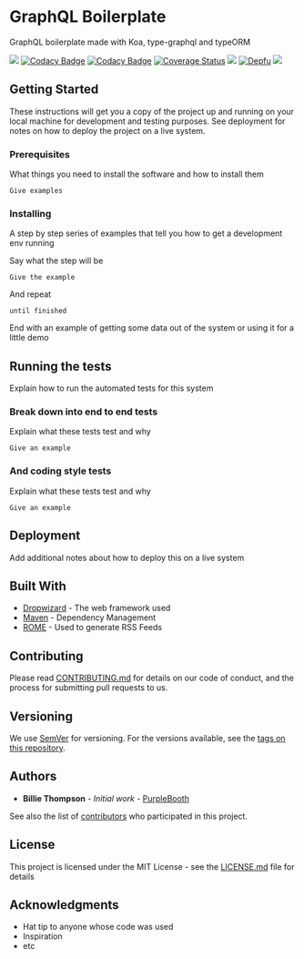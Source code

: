 # GraphQL Boilerplate

GraphQL boilerplate made with Koa, type-graphql and typeORM

[![](https://github.com/GrayStrider/graphql-boilerplate-playground/workflows/CI/badge.svg)](https://github.com/GrayStrider/graphql-boilerplate-playground/actions)
[![Codacy Badge](https://api.codacy.com/project/badge/Grade/fc7fb77fef084039b4ed77c0c40c6792)](https://www.codacy.com/manual/GrayStrider/graphql-boilerplate?utm_source=github.com&amp;utm_medium=referral&amp;utm_content=GrayStrider/graphql-boilerplate&amp;utm_campaign=Badge_Grade)
[![Codacy Badge](https://api.codacy.com/project/badge/Coverage/fc7fb77fef084039b4ed77c0c40c6792)](https://www.codacy.com/manual/GrayStrider/graphql-boilerplate?utm_source=github.com&utm_medium=referral&utm_content=GrayStrider/graphql-boilerplate&utm_campaign=Badge_Coverage)
[![Coverage Status](https://coveralls.io/repos/github/GrayStrider/graphql-boilerplate-playground/badge.svg)](https://coveralls.io/github/GrayStrider/graphql-boilerplate-playground)
![](https://api.dependabot.com/badges/status?host=github&repo=GrayStrider/graphql-boilerplate)
[![Depfu](https://badges.depfu.com/badges/2008d6fd98ca17609e0ae3a0d68c3b41/count.svg)](https://depfu.com/github/GrayStrider/graphql-boilerplate-playground?project_id=10571)
[![](https://img.shields.io/badge/gitmoji-%20%F0%9F%98%9C%20%F0%9F%98%8D-FFDD67.svg?style=flat-square)](https://github.com/GrayStrider/graphql-boilerplate-playground)

## Getting Started

These instructions will get you a copy of the project up and running on your local machine for development and testing purposes. See deployment for notes on how to deploy the project on a live system.

### Prerequisites

What things you need to install the software and how to install them

```
Give examples
```

### Installing

A step by step series of examples that tell you how to get a development env running

Say what the step will be

```
Give the example
```

And repeat

```
until finished
```

End with an example of getting some data out of the system or using it for a little demo

## Running the tests

Explain how to run the automated tests for this system

### Break down into end to end tests

Explain what these tests test and why

```
Give an example
```

### And coding style tests

Explain what these tests test and why

```
Give an example
```

## Deployment

Add additional notes about how to deploy this on a live system

## Built With

* [Dropwizard](http://www.dropwizard.io/1.0.2/docs/) - The web framework used
* [Maven](https://maven.apache.org/) - Dependency Management
* [ROME](https://rometools.github.io/rome/) - Used to generate RSS Feeds

## Contributing

Please read [CONTRIBUTING.md](https://gist.github.com/PurpleBooth/b24679402957c63ec426) for details on our code of conduct, and the process for submitting pull requests to us.

## Versioning

We use [SemVer](http://semver.org/) for versioning. For the versions available, see the [tags on this repository](https://github.com/your/project/tags). 

## Authors

* **Billie Thompson** - *Initial work* - [PurpleBooth](https://github.com/PurpleBooth)

See also the list of [contributors](https://github.com/your/project/contributors) who participated in this project.

## License

This project is licensed under the MIT License - see the [LICENSE.md](LICENSE.md) file for details

## Acknowledgments

* Hat tip to anyone whose code was used
* Inspiration
* etc
